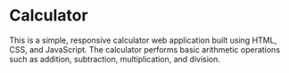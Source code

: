 # Calculator

This is a simple, responsive calculator web application built using HTML, CSS, and JavaScript. The calculator performs basic arithmetic operations such as addition, subtraction, multiplication, and division. 
